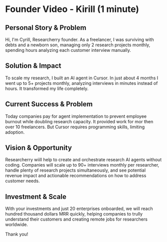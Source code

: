 # Founder Video  - Kirill (1 minute)

## Personal Story & Problem
Hi, I'm Cyrill, Researcherry founder. As a freelancer, I was surviving with debts and a newborn son, managing only 2 research projects monthly, spending hours analyzing each customer interview manually. 

## Solution & Impact
To scale my research, I built an AI agent in Cursor. In just about 4 months I went up to 5+ projects monthly, analyzing interviews in minutes instead of hours. It transformed my life completely.

## Current Success & Problem
Today companies pay for agent implementation to prevent employee burnout while doubling research capacity. It provided work for mor then over 10 freelancers. But Cursor requires programming skills, limiting adoption.

## Vision & Opportunity  
Researcherry wiill help to create and orchestrate research AI agents without coding. Companies will scale up to 90+ interviews monthly per researcher, handle plenty of research projects simultaneously, and see potential revenue impact and actionable recommendations on how to address customer needs.

## Investment & Scale
With your investments and just 20 enterprises onboarded, we will reach hundred thousand dollars MRR quickly, helping companies to trully understand their customers and creating remote jobs for researchers worldwide.

Thank you!